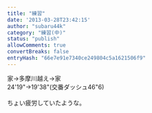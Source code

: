 ```yaml
---
title: "練習"
date: '2013-03-28T23:42:15'
author: "subaru44k"
category: "練習(中)"
status: "publish"
allowComments: true
convertBreaks: false
entryHash: "66e7e91e7340ce249804c5a1621506f9"
---
```

家→多摩川越え→家<br>
24'19"→19'38"(交番ダッシュ46"6)<br>
<br>
ちょい疲労していたような。

